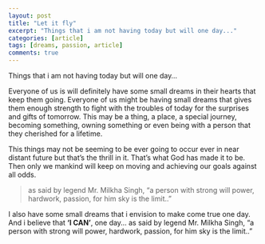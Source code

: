 ```yaml
---
layout: post
title: "Let it fly"
excerpt: "Things that i am not having today but will one day..."
categories: [article]
tags: [dreams, passion, article]
comments: true
---
```


Things that i am not having today but will one day…

Everyone of us is will definitely have some small dreams in their hearts that keep them going. Everyone of us might be having small dreams that gives them enough strength to fight with the troubles of today for the surprises and gifts of tomorrow. This may be a thing, a place, a special journey, becoming something, owning something or even being with a person that they cherished for a lifetime.

This things may not be seeming to be ever going to occur ever in near distant future but that’s the thrill in it. That’s  what God has made it to be. Then only we mankind will keep on moving and achieving our goals against all odds.

>as said by legend Mr. Milkha Singh, “a person with strong will power, hardwork, passion, for him sky is the limit..”

I also have some small dreams that i envision to make come true one day. And i believe that **‘I CAN’**, one day…
as said by legend Mr. Milkha Singh, “a person with strong will power, hardwork, passion, for him sky is the limit..”